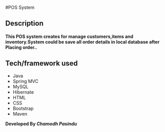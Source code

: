 #POS System

## Description
#### This POS system creates for manage customers,items and inventory.System could be save all order details in local database after Placing order..

## Tech/framework used
* Java
* Spring MVC
* MySQL
* Hibernate
* HTML
* CSS
* Bootstrap
* Maven

**Developed By _Chamodh Pasindu_**
